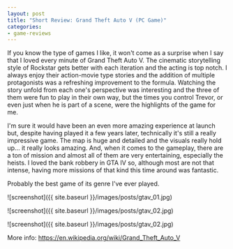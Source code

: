 ```yaml
---
layout: post
title: "Short Review: Grand Theft Auto V (PC Game)"
categories:
- game-reviews
---
```


<p>
If you know the type of games I like, it won't come as a surprise when I say that I loved every minute of Grand Theft Auto V. The cinematic storytelling style of Rockstar gets better with each iteration and the acting is top notch. I always enjoy their action-movie type stories and the addition of multiple protagonists was a refreshing improvement to the formula. Watching the story unfold from each one's perspective was interesting and the three of them were fun to play in their own way, but the times you control Trevor, or even just when he is part of a scene, were the highlights of the game for me.
</p>

<p> 
I'm sure it would have been an even more amazing experience at launch but, despite having played it a few years later, technically it's still a really impressive game. The map is huge and detailed and the visuals really hold up... it really looks amazing. And, when it comes to the gameplay, there are a ton of mission and almost all of them are very entertaining, especially the heists. I loved the bank robbery in GTA IV so, although most are not that intense, having more missions of that kind this time around was fantastic.
</p>

<p>
Probably the best game of its genre I've ever played.
</p>


![screenshot]({{ site.baseurl }}/images/posts/gtav_01.jpg)

![screenshot]({{ site.baseurl }}/images/posts/gtav_02.jpg)

![screenshot]({{ site.baseurl }}/images/posts/gtav_02.jpg)


<p>More info: <a href="https://en.wikipedia.org/wiki/Grand_Theft_Auto_V">https://en.wikipedia.org/wiki/Grand_Theft_Auto_V</a><p>
